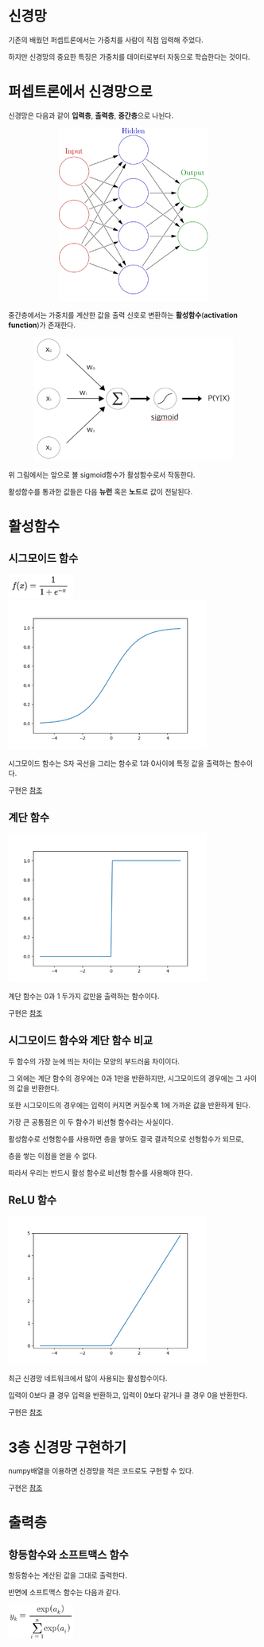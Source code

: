 # 신경망

기존의 배웠던 퍼셉트론에서는 가중치를 사람이 직접 입력해 주었다.

하지만 신경망의 중요한 특징은 가중치를 데이터로부터 자동으로 학습한다는 것이다.

# 퍼셉트론에서 신경망으로

신경망은 다음과 같이 **입력층**, **출력층**, **중간층**으로 나뉜다.

<center><img src="images/1.png" width="300" height="350"></center>

중간층에서는 가중치를 계산한 값을 출력 신호로 변환하는 **활성함수**(**activation function**)가 존재한다.

<center><img src="images/2.png" width="400" height="250"></center>

위 그림에서는 앞으로 볼 sigmoid함수가 활성함수로서 작동한다. 

활성함수를 통과한 값들은 다음 **뉴런** 혹은 **노드**로 값이 전달된다.

# 활성함수

## 시그모이드 함수
<img src="images/3.png" width="130" height="50">

<img src="images/4.png" width="400" height="300">

시그모이드 함수는 S자 곡선을 그리는 함수로 1과 0사이에 특정 값을 출력하는 함수이다.

구현은 [참조](https://github.com/CodeNinja1126/dl_from_scratch/blob/main/3_neural_network/sigmoid.py)

## 계단 함수
<img src="images/5.png" width="400" height="300">

계단 함수는 0과 1 두가지 값만을 출력하는 함수이다.

구현은 [참조](https://github.com/CodeNinja1126/dl_from_scratch/blob/main/3_neural_network/step_function.py)

## 시그모이드 함수와 계단 함수 비교

두 함수의 가장 눈에 띄는 차이는 모양의 부드러움 차이이다.

그 외에는 계단 함수의 경우에는 0과 1만을 반환하지만, 시그모이드의 경우에는 그 사이의 값을 반환한다.

또한 시그모이드의 경우에는 입력이 커지면 커질수록 1에 가까운 값을 반환하게 된다.

가장 큰 공통점은 이 두 함수가 비선형 함수라는 사실이다.

활성함수로 선형함수를 사용하면 층을 쌓아도 결국 결과적으로 선형함수가 되므로,

층을 쌓는 이점을 얻을 수 없다.

따라서 우리는 반드시 활성 함수로 비선형 함수를 사용해야 한다.

## ReLU 함수
<img src="images/6.png" width="400" height="300">

최근 신경망 네트워크에서 많이 사용되는 활성함수이다.

입력이 0보다 클 경우 입력을 반환하고, 입력이 0보다 같거나 클 경우 0을 반환한다.

구현은 [참조](https://github.com/CodeNinja1126/dl_from_scratch/blob/main/3_neural_network/ReLU.py)

# 3층 신경망 구현하기
numpy배열을 이용하면 신경망을 적은 코드로도 구현할 수 있다.

구현은 [참조](https://github.com/CodeNinja1126/dl_from_scratch/blob/main/3_neural_network/neural_network.py)

# 출력층

## 항등함수와 소프트맥스 함수
항등함수는 계산된 값을 그대로 출력한다.

반면에 소프트맥스 함수는 다음과 같다.

<img src="images/7.bmp" width="130" height="70">
